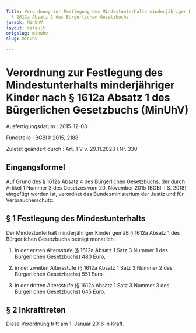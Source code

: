 ```yaml
---
Title: Verordnung zur Festlegung des Mindestunterhalts minderjähriger Kinder nach
  § 1612a Absatz 1 des Bürgerlichen Gesetzbuchs
jurabk: MinUhV
layout: default
origslug: minuhv
slug: minuhv

---
```


# Verordnung zur Festlegung des Mindestunterhalts minderjähriger Kinder nach § 1612a Absatz 1 des Bürgerlichen Gesetzbuchs (MinUhV)

Ausfertigungsdatum
:   2015-12-03

Fundstelle
:   BGBl I: 2015, 2188

Zuletzt geändert durch
:   Art. 1 V v. 29.11.2023 I Nr. 330


## Eingangsformel

Auf Grund des § 1612a Absatz 4 des Bürgerlichen Gesetzbuchs, der durch
Artikel 1 Nummer 3 des Gesetzes vom 20. November 2015 (BGBl. I S.
2018) eingefügt worden ist, verordnet das Bundesministerium der Justiz
und für Verbraucherschutz:


## § 1 Festlegung des Mindestunterhalts

Der Mindestunterhalt minderjähriger Kinder gemäß § 1612a Absatz 1 des
Bürgerlichen Gesetzbuchs beträgt monatlich

1.  in der ersten Altersstufe (§ 1612a Absatz 1 Satz 3 Nummer 1 des
    Bürgerlichen Gesetzbuchs) 480 Euro,


2.  in der zweiten Altersstufe (§ 1612a Absatz 1 Satz 3 Nummer 2 des
    Bürgerlichen Gesetzbuchs) 551 Euro,


3.  in der dritten Altersstufe (§ 1612a Absatz 1 Satz 3 Nummer 3 des
    Bürgerlichen Gesetzbuchs) 645 Euro.





## § 2 Inkrafttreten

Diese Verordnung tritt am 1. Januar 2016 in Kraft.

